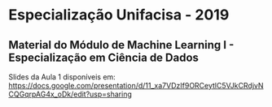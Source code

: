 # Especialização Unifacisa - 2019

## Material do Módulo de Machine Learning I - Especialização em Ciência de Dados

Slides da Aula 1 disponíveis em: https://docs.google.com/presentation/d/11_xa7VDzIf9ORCeytlC5VJkCRdjvNCQGqrpAG4x_oDk/edit?usp=sharing

